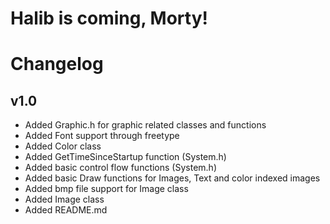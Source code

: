 # Halib is coming, Morty!

# Changelog
## v1.0

- Added Graphic.h for graphic related classes and functions
- Added Font support through freetype
- Added Color class
- Added GetTimeSinceStartup function (System.h)
- Added basic control flow functions (System.h)
- Added basic Draw functions for Images, Text and color indexed images
- Added bmp file support for Image class
- Added Image class
- Added README.md
